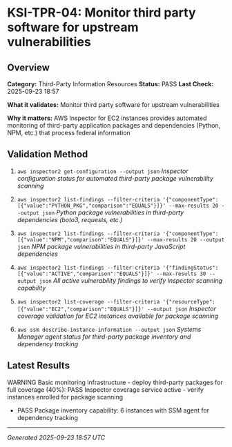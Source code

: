 # KSI-TPR-04: Monitor third party software for upstream vulnerabilities

## Overview

**Category:** Third-Party Information Resources
**Status:** PASS
**Last Check:** 2025-09-23 18:57

**What it validates:** Monitor third party software for upstream vulnerabilities

**Why it matters:** AWS Inspector for EC2 instances provides automated monitoring of third-party application packages and dependencies (Python, NPM, etc.) that process federal information

## Validation Method

1. `aws inspector2 get-configuration --output json`
   *Inspector configuration status for automated third-party package vulnerability scanning*

2. `aws inspector2 list-findings --filter-criteria '{"componentType":[{"value":"PYTHON_PKG","comparison":"EQUALS"}]}' --max-results 20 --output json`
   *Python package vulnerabilities in third-party dependencies (boto3, requests, etc.)*

3. `aws inspector2 list-findings --filter-criteria '{"componentType":[{"value":"NPM","comparison":"EQUALS"}]}' --max-results 20 --output json`
   *NPM package vulnerabilities in third-party JavaScript dependencies*

4. `aws inspector2 list-findings --filter-criteria '{"findingStatus":[{"value":"ACTIVE","comparison":"EQUALS"}]}' --max-results 30 --output json`
   *All active vulnerability findings to verify Inspector scanning capability*

5. `aws inspector2 list-coverage --filter-criteria '{"resourceType":[{"value":"EC2","comparison":"EQUALS"}]}' --output json`
   *Inspector coverage validation for EC2 instances available for package scanning*

6. `aws ssm describe-instance-information --output json`
   *Systems Manager agent status for third-party package inventory and dependency tracking*

## Latest Results

WARNING Basic monitoring infrastructure - deploy third-party packages for full coverage (40%): PASS Inspector coverage service active - verify instances enrolled for package scanning
- PASS Package inventory capability: 6 instances with SSM agent for dependency tracking

---
*Generated 2025-09-23 18:57 UTC*